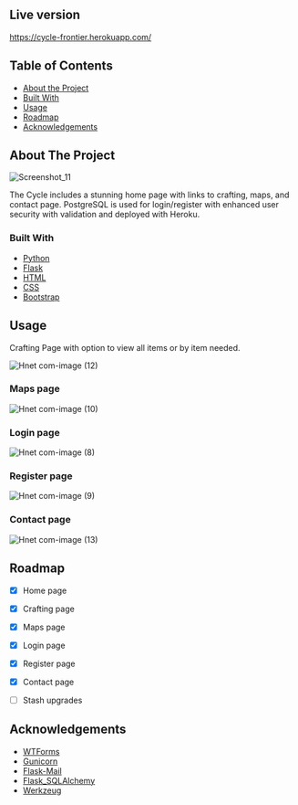 ## Live version
https://cycle-frontier.herokuapp.com/

<!-- TABLE OF CONTENTS -->
## Table of Contents

* [About the Project](#about-the-project)
* [Built With](#built-with)
* [Usage](#usage)
* [Roadmap](#roadmap)
* [Acknowledgements](#acknowledgements)



<!-- ABOUT THE PROJECT -->
## About The Project

![Screenshot_11](https://user-images.githubusercontent.com/92011318/163287637-de3cedcd-aa13-4420-84a7-3f3eea4aa770.png)

The Cycle includes a stunning home page with links to crafting, maps, and contact page.
PostgreSQL is used for login/register with enhanced user security with validation and
deployed with Heroku.

### Built With
* [Python](https://www.python.org/)
* [Flask](https://flask.palletsprojects.com/en/2.1.x/)
* [HTML](https://devdocs.io/html/)
* [CSS](https://devdocs.io/css/)
* [Bootstrap](https://getbootstrap.com)


## Usage
Crafting Page with option to view all items or by item needed.

![Hnet com-image (12)](https://user-images.githubusercontent.com/92011318/163287946-d7e93e01-d31b-4f5d-a731-d8ad27045dd3.png)

### Maps page

![Hnet com-image (10)](https://user-images.githubusercontent.com/92011318/163287903-8b49e0bc-824d-4aaf-af62-5af67bc8cc6a.png)

### Login page

![Hnet com-image (8)](https://user-images.githubusercontent.com/92011318/163287906-3e8aeaf7-3612-4e52-852b-ea3b7df94e05.png)

### Register page

![Hnet com-image (9)](https://user-images.githubusercontent.com/92011318/163287908-fd2d1ca1-f647-4bfc-a0f1-a30636fd3684.png)

### Contact page

![Hnet com-image (13)](https://user-images.githubusercontent.com/92011318/163288023-2767ecee-506a-45ce-be11-c8d36569252f.png)






<!-- ROADMAP -->
## Roadmap

* [x] Home page
* [x] Crafting page
* [x] Maps page
* [x] Login page
* [x] Register page
* [x] Contact page
* [ ] Stash upgrades






<!-- ACKNOWLEDGEMENTS -->
## Acknowledgements
* [WTForms](https://wtforms.readthedocs.io/en/3.0.x/)
* [Gunicorn](https://gunicorn.org/)
* [Flask-Mail](https://pythonhosted.org/Flask-Mail/)
* [Flask_SQLAlchemy](https://flask-sqlalchemy.palletsprojects.com/en/2.x/)
* [Werkzeug](https://werkzeug.palletsprojects.com/en/2.1.x/)

